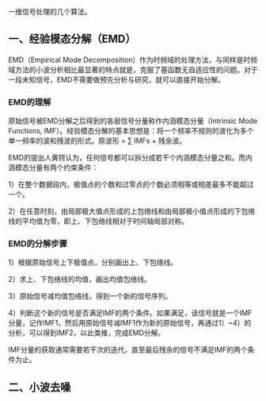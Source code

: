一维信号处理的几个算法。
## 一、经验模态分解（EMD）
EMD（Empirical Mode Decomposition）作为时频域的处理方法，与同样是时频域方法的小波分析相比最显著的特点就是，克服了基函数无自适应性的问题。对于一段未知信号，EMD不需要做预先分析与研究，就可以直接开始分解。
### EMD的理解
原始信号被EMD分解之后得到的各层信号分量称作内涵模态分量（Intrinsic Mode Functions, IMF）。经验模态分解的基本思想是：将一个频率不规则的波化为多个单一频率的波和残波的形式。原波形 = ∑ IMFs + 残余波。

EMD的提出人黄锷认为，任何信号都可以拆分成若干个内涵模态分量之和。而内涵模态分量有两个约束条件：

1）在整个数据段内，极值点的个数和过零点的个数必须相等或相差最多不能超过一个。

2）在任意时刻，由局部极大值点形成的上包络线和由局部极小值点形成的下包络线的平均值为零，即上、下包络线相对于时间轴局部对称。

### EMD的分解步骤
1）根据原始信号上下极值点，分别画出上、下包络线。

2）求上、下包络线的均值，画出均值包络线。

3）原始信号减均值包络线，得到一个新的信号序列。

4）判断这个新的信号是否满足IMF的两个条件。如果满足，该信号就是一个IMF分量，记作IMF1，然后用原始信号减IMF1作为新的原始信号，再通过1）~4）的分析，可以得到IMF2，以此类推，完成EMD分解。

IMF分量的获取通常需要若干次的迭代，直至最后残余的信号不满足IMF的两个条件为止。

## 二、小波去噪
